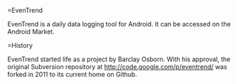 =EvenTrend

EvenTrend is a daily data logging tool for Android.  It can be
accessed on the Android Market.

=History

EvenTrend started life as a project by Barclay Osborn.  With his
approval, the original Subversion repository at
http://code.google.com/p/eventrend/ was forked in 2011 to its current
home on Github.

